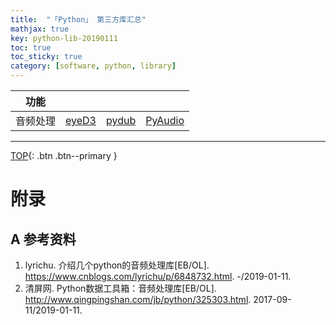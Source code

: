 ```yaml
---
title:  "「Python」 第三方库汇总"
mathjax: true
key: python-lib-20190111
toc: true
toc_sticky: true
category: [software, python, library]
---
```

<span id='head'></span>  


| 功能 |  |  |  |
| --- | --- | --- | --- |   
| 音频处理 | [eyeD3](/ai/python/pythonlibrary/eyeD3) | [pydub](/ai/python/pythonlibrary/pydub) | [PyAudio](/ai/python/pythonlibrary/pyaudio) |  


-------------------  
[TOP](#head){: .btn .btn--primary }




# 附录
## A 参考资料
1. lyrichu. 介绍几个python的音频处理库[EB/OL]. <https://www.cnblogs.com/lyrichu/p/6848732.html>. -/2019-01-11.    
2. 清屏网. Python数据工具箱：音频处理库[EB/OL]. <http://www.qingpingshan.com/jb/python/325303.html>. 2017-09-11/2019-01-11.  

